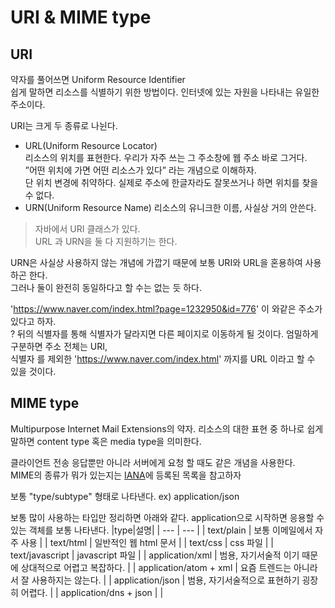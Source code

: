 # URI & MIME type

## URI

약자를 풀어쓰면 Uniform Resource Identifier  
쉽게 말하면 리소스를 식별하기 위한 방법이다. 인터넷에 있는 자원을 나타내는 유일한 주소이다.

URI는 크게 두 종류로 나뉜다.

- URL(Uniform Resource Locator)  
  리소스의 위치를 표현한다. 우리가 자주 쓰는 그 주소창에 웹 주소 바로 그거다.  
  ”어떤 위치에 가면 어떤 리소스가 있다” 라는 개념으로 이해하자.  
  단 위치 변경에 취약하다. 실제로 주소에 한글자라도 잘못쓰거나 하면 위치를 찾을 수 없다.
- URN(Uniform Resource Name)
  리소스의 유니크한 이름, 사실상 거의 안쓴다.

> 자바에서 URI 클래스가 있다.  
> URL 과 URN을 둘 다 지원하기는 한다.

URN은 사실상 사용하지 않는 개념에 가깝기 때문에 보통 URI와 URL을 혼용하여 사용하곤 한다.  
그러나 둘이 완전히 동일하다고 할 수는 없는 듯 하다.

'https://www.naver.com/index.html?page=1232950&id=776' 이 와같은 주소가 있다고 하자.  
? 뒤의 식별자를 통해 식별자가 달라지면 다른 페이지로 이동하게 될 것이다.
엄밀하게 구분하면 주소 전체는 URI,  
식별자 를 제외한 'https://www.naver.com/index.html' 까지를 URL 이라고 할 수 있을 것이다.

## MIME type

Multipurpose Internet Mail Extensions의 약자.
리소스의 대한 표현 중 하나로 쉽게 말하면 content type 혹은 media type을 의미한다.

클라이언트 전송 응답뿐만 아니라 서버에게 요청 할 때도 같은 개념을 사용한다.  
MIME의 종류가 뭐가 있는지는 [IANA](https://www.iana.org/assignments/media-types/media-types.xhtml)에 등록된 목록을 참고하자

보통 "type/subtype" 형태로 나타낸다. ex) application/json

보통 많이 사용하는 타입만 정리하면 아래와 같다.
application으로 시작하면 응용할 수 있는 객체를 보통 나타낸다.
|type|설명|
| --- | --- |
| text/plain | 보통 이메일에서 자주 사용 |
| text/html | 일반적인 웹 html 문서 |
| text/css | css 파일 |
| text/javascript | javascript 파일 |
| application/xml | 범용, 자기서술적 이기 때문에 상대적으로 어렵고 복잡하다. |
| application/atom + xml | 요즘 트렌드는 아니라서 잘 사용하지는 않는다. |
| application/json | 범용, 자기서술적으로 표현하기 굉장히 어렵다. |
| application/dns + json | |
